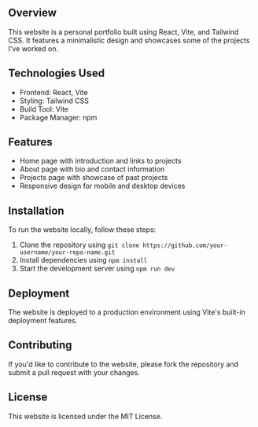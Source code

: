 


## Overview

This website is a personal portfolio built using React, Vite, and Tailwind CSS. It features a minimalistic design and showcases some of the projects I've worked on.

## Technologies Used

* Frontend: React, Vite
* Styling: Tailwind CSS
* Build Tool: Vite
* Package Manager: npm

## Features

* Home page with introduction and links to projects
* About page with bio and contact information
* Projects page with showcase of past projects
* Responsive design for mobile and desktop devices

## Installation

To run the website locally, follow these steps:

1. Clone the repository using `git clone https://github.com/your-username/your-repo-name.git`
2. Install dependencies using `npm install`
3. Start the development server using `npm run dev`

## Deployment

The website is deployed to a production environment using Vite's built-in deployment features.

## Contributing

If you'd like to contribute to the website, please fork the repository and submit a pull request with your changes.

## License

This website is licensed under the MIT License.
